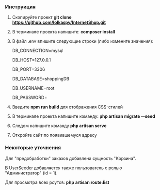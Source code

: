 ### Инструкция
1. Скопируйте проект **git clone https://github.com/lolkaspy/InternetShop.git**
2. В терминале проекта напишите: **composer install**
3. В файл .env впишите следующие строки (либо измените значения):

    DB_CONNECTION=mysql
       
    DB_HOST=127.0.0.1
      
    DB_PORT=3306
       
    DB_DATABASE=shoppingDB
       
    DB_USERNAME=root
      
    DB_PASSWORD=
4. Введите **npm run build** для отображения CSS-стилей
5. В терминале проекта напишите команду: **php artisan migrate --seed**
6. Следом напишите команду **php artisan serve**
7. Откройте сайт по появившемуся адресу

### Некоторые уточнения
Для "предобработки" заказов добавлена сущность "Корзина".

В UserSeeder добавляется также пользователь с ролью "Администратор" (id = 1).

Для просмотра всех роутов: **php artisan route:list**
